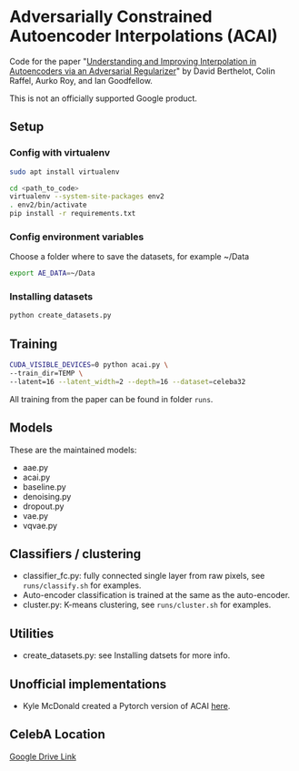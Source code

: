 # Adversarially Constrained Autoencoder Interpolations (ACAI)

Code for the paper "[Understanding and Improving Interpolation in Autoencoders via an Adversarial Regularizer](http://arxiv.org/abs/1807.07543)" by David Berthelot, Colin Raffel, Aurko Roy, and Ian Goodfellow.

This is not an officially supported Google product.

## Setup

### Config with virtualenv

```bash
sudo apt install virtualenv

cd <path_to_code>
virtualenv --system-site-packages env2
. env2/bin/activate
pip install -r requirements.txt
```

### Config environment variables

Choose a folder where to save the datasets, for example ~/Data
```bash
export AE_DATA=~/Data
```

### Installing datasets

```bash
python create_datasets.py
```

## Training
```bash
CUDA_VISIBLE_DEVICES=0 python acai.py \
--train_dir=TEMP \
--latent=16 --latent_width=2 --depth=16 --dataset=celeba32
```

All training from the paper can be found in folder `runs`.

## Models

These are the maintained models:
- aae.py
- acai.py
- baseline.py
- denoising.py
- dropout.py
- vae.py
- vqvae.py

## Classifiers / clustering

- classifier_fc.py: fully connected single layer from raw pixels, see
 `runs/classify.sh` for examples.
- Auto-encoder classification is trained at the same as the auto-encoder.
- cluster.py: K-means clustering, see `runs/cluster.sh` for examples.

## Utilities

- create_datasets.py: see Installing datsets for more info.

## Unofficial implementations

- Kyle McDonald created a Pytorch version of ACAI [here](https://gist.github.com/kylemcdonald/e8ca989584b3b0e6526c0a737ed412f0).


## CelebA Location

[Google Drive Link](https://drive.google.com/file/d/0B7EVK8r0v71pZjFTYXZWM3FlRnM/edit)